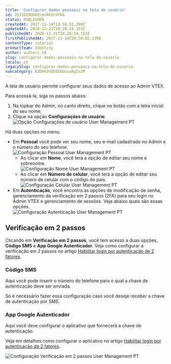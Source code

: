 ```yaml
---
title: 'Configurar dados pessoais na tela de usuário'
id: 3S32bI9Qb6Ecec66SckYK6
status: PUBLISHED
createdAt: 2017-11-14T13:50:53.390Z
updatedAt: 2020-12-21T18:28:24.153Z
publishedAt: 2020-12-21T18:28:24.153Z
firstPublishedAt: 2017-11-14T20:50:02.139Z
contentType: tutorial
productTeam: Identity
author: authors_24
slug: configurar-dados-pessoais-na-tela-de-usuario
locale: pt
legacySlug: configurar-dados-pessoais-na-tela-de-usuario
subcategory: 63DHe3VQEEE6Uuua8gIs2M
---
```


A tela de usuário permite configurar seus dados de acesso ao Admin VTEX.

Para acessá-la, siga os passos abaixo:

1. Na topbar do Admin, no canto direito, clique no botão com a letra inicial do seu nome;
2. Clique na opção __Configurações de usuário__.  
![Opção Configurações de usuário User Management PT](//images.ctfassets.net/alneenqid6w5/t0xviJchq6iWQbtJc1OAX/44c8a24a6ac48c1aeedc6c8adba9f908/Op____o_Configura____es_de_usu__rio_User_Management_PT.png)

Há duas opções no menu:

- Em __Pessoal__ você pode ver seu nome, seu e-mail cadastrado no Admin e o número do seu telefone.  
![Configuração Pessoal User Management PT](//images.ctfassets.net/alneenqid6w5/2iCA8XwoUatxRcW1WWQuwo/0dec6b4bc84d23a354515d5e3b0af587/Configura____o_Pessoal_User_Management_PT.png)
  - Ao clicar em __Nome__, você terá a opção de editar seu nome e sobrenome.  
  ![Configuração Nome User Management PT](//images.ctfassets.net/alneenqid6w5/3rW547lV2D4sMVEiESj9uZ/5f20a76c8125496df3ae088cc96a26d5/Configura____o_Nome_User_Management_PT.png)
  - Ao clicar em __Número de celular__, você terá a opção de editar seu número de celular com o código do país.  
  ![Configuração Celular User Management PT](//images.ctfassets.net/alneenqid6w5/7i4UTwnhDRataNtaPzEpUw/be07018ea8cb2d69ababafa7bf136c35/Configura____o_Celular_User_Management_PT.png)
- Em __Autenticação__, você encontra as opções de modificação de senha, gerenciamento da verificação em 2 passos (2FA) para seu login no Admin VTEX e gerenciamento de sessões. Veja abaixo quais são essas opções.  
![Configuração Autenticação User Management PT](//images.ctfassets.net/alneenqid6w5/hqW76p2oJaFT3EDHDzzbA/809706ede591d828432722b73feb06ad/Configura____o_Autentica____o_User_Management_PT.png)

## Verificação em 2 passos

Clicando em __Verificação em 2 passos__, você tem acesso a duas opções, __Código SMS__ e __App Google Autenticador__. Veja como configurar a verificação em 2 passos no artigo [Habilitar login por autenticação de 2 fatores](/pt/tutorial/habilitar-login-por-autenticacao-de-2-fatores).

### Código SMS

Aqui você pode inserir o número do telefone para o qual a chave de autenticação deve ser enviada.

Só é necessário fazer essa configuração caso você deseje receber a chave de autenticação por SMS.

### App Google Autenticador

Aqui você deve configurar o aplicativo que fornecerá a chave de autenticação.

Veja em detalhes como configurar o aplicativo no artigo [Habilitar login por autenticação de 2 fatores](https://help.vtex.com/pt/tutorial/habilitar-login-por-autenticacao-de-2-fatores#habilitar-o-2fa-por-aplicativo).

![Configuração Verificação em 2 passos User Management PT](//images.ctfassets.net/alneenqid6w5/6sAdQOMRYWiXa9gmHo4lsv/2f8ad9e2ee454b407adb333d0af7dfd7/Configura____o_Verifica____o_em_2_passos_User_Management_PT.png)

